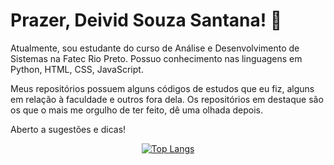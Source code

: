 # Prazer, Deivid Souza Santana! 👋
Atualmente, sou estudante do curso de Análise e Desenvolvimento de Sistemas na Fatec Rio Preto. Possuo conhecimento nas linguagens em Python, HTML, CSS, JavaScript.

Meus repositórios possuem alguns códigos de estudos que eu fiz, alguns em relação à faculdade e outros fora dela. Os repositórios em destaque são os que o mais me orgulho de ter feito, dê uma olhada depois.
 
Aberto a sugestões e dicas!

<div align="center">
<p>

[![Top Langs](https://github-readme-stats.vercel.app/api/top-langs/?username=deividsousan)](https://github.com/anuraghazra/github-readme-stats)

</p>
</div>



